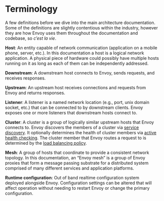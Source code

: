 # Terminology

A few definitions before we dive into the main architecture documentation. Some of the definitions are slightly contentious within the industry, however they are how Envoy uses them throughout the documentation and codebase, so *c’est la vie*.

**Host**: An entity capable of network communication (application on a mobile phone, server, etc.). In this documentation a host is a logical network application. A physical piece of hardware could possibly have multiple hosts running on it as long as each of them can be independently addressed.

**Downstream**: A downstream host connects to Envoy, sends requests, and receives responses.

**Upstream**: An upstream host receives connections and requests from Envoy and returns responses.

**Listener**: A listener is a named network location (e.g., port, unix domain socket, etc.) that can be connected to by downstream clients. Envoy exposes one or more listeners that downstream hosts connect to.

**Cluster**: A cluster is a group of logically similar upstream hosts that Envoy connects to. Envoy discovers the members of a cluster via [service discovery](service_discovery.md#arch-overview-service-discovery). It optionally determines the health of cluster members via [active health checking](health_checking.md#arch-overview-health-checking). The cluster member that Envoy routes a request to is determined by the [load balancing policy](load_balancing.md#arch-overview-load-balancing).

**Mesh**: A group of hosts that coordinate to provide a consistent network topology. In this documentation, an “Envoy mesh” is a group of Envoy proxies that form a message passing substrate for a distributed system comprised of many different services and application platforms.

**Runtime configuration**: Out of band realtime configuration system deployed alongside Envoy. Configuration settings can be altered that will affect operation without needing to restart Envoy or change the primary configuration.